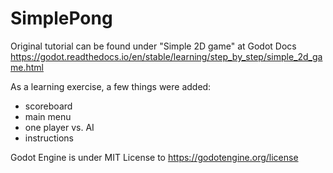 # SimplePong

Original tutorial can be found under "Simple 2D game" at Godot Docs
https://godot.readthedocs.io/en/stable/learning/step_by_step/simple_2d_game.html

As a learning exercise, a few things were added:
- scoreboard
- main menu
- one player vs. AI
- instructions

Godot Engine is under MIT License
to https://godotengine.org/license
